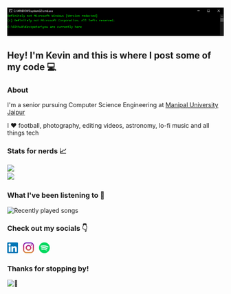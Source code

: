 <p align="center">
<img src="/gifs/cmd.gif">
</p>

## Hey! I'm Kevin and this is where I post some of my code 💻

### About

I'm a senior pursuing Computer Science Engineering at [Manipal University Jaipur](https://jaipur.manipal.edu "College website!")

I ❤ football, photography, editing videos, astronomy, lo-fi music and all things tech

### Stats for nerds 📈

<p>
<img src="https://github-readme-stats.vercel.app/api?username=kevzpeter&show_icons=true&theme=yeblu" />
<br/>
<img src="https://github-readme-stats.vercel.app/api/top-langs/?username=kevzpeter&layout=compact&langs_count=8&theme=yeblu" />
</p>

### What I've been listening to 🎵

![Recently played songs](https://spotify-recently-played-readme.vercel.app/api?user=kevzpeter)

### Check out my socials 👇

<p >
  <a href="https://www.linkedin.com/in/kevinpeterk"><img width="25" height="25" src="/icons/linkedin.svg"></a>
  &nbsp;
  <a href="https://www.instagram.com/kevzpeter"><img width="25" height="25" src="/icons/instagram.svg"></a>
  &nbsp;
  <a href="https://open.spotify.com/user/kevzpeter"><img width="25" height="25" src="/icons/spotify.svg"></a>
   &nbsp;
</p>

### Thanks for stopping by!

![👀](https://visitor-badge.glitch.me/badge?page_id=KevzPeter.Kevzpeter)

